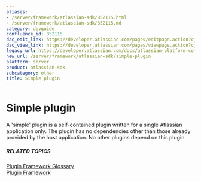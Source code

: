 ```yaml
---
aliases:
- /server/framework/atlassian-sdk/852115.html
- /server/framework/atlassian-sdk/852115.md
category: devguide
confluence_id: 852115
dac_edit_link: https://developer.atlassian.com/pages/editpage.action?cjm=wozere&pageId=852115
dac_view_link: https://developer.atlassian.com/pages/viewpage.action?cjm=wozere&pageId=852115
legacy_url: https://developer.atlassian.com/docs/atlassian-platform-common-components/plugin-framework/plugin-framework-glossary/simple-plugin-glossary-entry
new_url: /server/framework/atlassian-sdk/simple-plugin
platform: server
product: atlassian-sdk
subcategory: other
title: Simple plugin
---
```

# Simple plugin

A 'simple' plugin is a self-contained plugin written for a single Atlassian application only. The plugin has no dependencies other than those already provided by the host application. No other plugins depend on this plugin.

##### RELATED TOPICS

<a href="/pages/createpage.action?spaceKey=PLUGINFRAMEWORK&amp;title=Plugin+Framework+Glossary" class="createlink">Plugin Framework Glossary</a>  
[Plugin Framework](https://developer.atlassian.com/display/PLUGINFRAMEWORK/Plugin+Framework)








































































































































































































